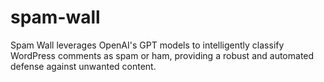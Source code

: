 # spam-wall
Spam Wall leverages OpenAI's GPT models to intelligently classify WordPress comments as spam or ham, providing a robust and automated defense against unwanted content.
